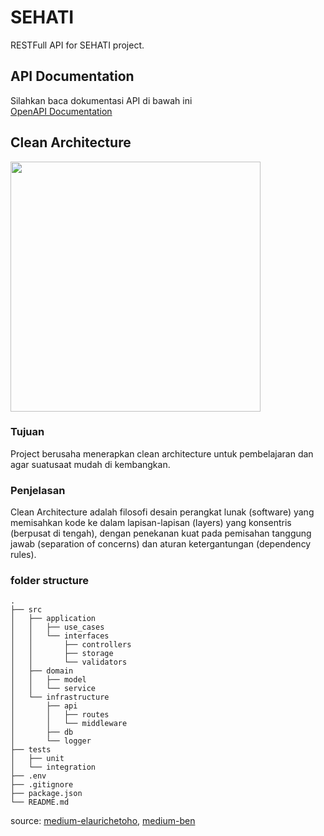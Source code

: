 # SEHATI
RESTFull API for SEHATI project.

## API Documentation
Silahkan baca dokumentasi API di bawah ini <br>
[OpenAPI Documentation](https://sehati-by-dbs-coding-camp.github.io/sehati-api/)

## Clean Architecture
<img src="https://blog.cleancoder.com/uncle-bob/images/2012-08-13-the-clean-architecture/CleanArchitecture.jpg" width="400">

### Tujuan
Project berusaha menerapkan clean architecture untuk pembelajaran dan agar suatusaat mudah di kembangkan.

### Penjelasan
Clean Architecture adalah filosofi desain perangkat lunak (software) yang memisahkan kode ke dalam lapisan-lapisan (layers) yang konsentris (berpusat di tengah), dengan penekanan kuat pada pemisahan tanggung jawab (separation of concerns) dan aturan ketergantungan (dependency rules).

### folder structure
```
.
├── src
│   ├── application
│   │   ├── use_cases
│   │   └── interfaces
│   │       ├── controllers
│   │       ├── storage
│   │       └── validators
│   ├── domain
│   │   ├── model
│   │   └── service
│   └── infrastructure
│       ├── api
│       │   ├── routes
│       │   └── middleware
│       ├── db
│       └── logger
├── tests
│   ├── unit
│   └── integration
├── .env
├── .gitignore
├── package.json
└── README.md
```


source:
[medium-elaurichetoho](https://medium.com/@elaurichetoho/clean-architecture-with-nodejs-4a62a67b2bff), [medium-ben](https://medium.com/@ben.dev.io/clean-architecture-in-node-js-39c3358d46f3)
